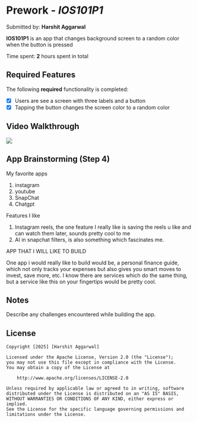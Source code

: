 # Prework - *IOS101P1*

Submitted by: **Harshit Aggarwal**

**IOS101P1** is an app that changes background screen to a random color when the button is pressed

Time spent: **2** hours spent in total

## Required Features

The following **required** functionality is completed:

- [X] Users are see a screen with three labels and a button
- [X] Tapping the button changes the screen color to a random color
 
## Video Walkthrough



<div>
    <a href="https://www.loom.com/share/ebd1721e2d72442db33c0be0a11abdd5">
    </a>
    <a href="https://www.loom.com/share/ebd1721e2d72442db33c0be0a11abdd5">
      <img style="max-width:300px;" src="https://cdn.loom.com/sessions/thumbnails/ebd1721e2d72442db33c0be0a11abdd5-12b80c876cd4a04d-full-play.gif">
    </a>
  </div>

## App Brainstorming (Step 4)

My favorite apps

1) instagram
2) youtube
3) SnapChat
4) Chatgpt

Features I like
1) Instagram reels, the one feature I really like is saving the reels u like and can watch them later, sounds pretty cool to me
2) AI in snapchat filters, is also something which fascinates me.


APP THAT I WILL LIKE TO BUILD

One app i would really like to build would be, a personal finance guide, which not only tracks your expenses but also gives you smart moves to invest, save more, etc. I know there are services which do the same thing, but a service like this on your fingertips would be pretty cool.

## Notes

Describe any challenges encountered while building the app.

## License

    Copyright [2025] [Harshit Aggarwal]

    Licensed under the Apache License, Version 2.0 (the "License");
    you may not use this file except in compliance with the License.
    You may obtain a copy of the License at

        http://www.apache.org/licenses/LICENSE-2.0

    Unless required by applicable law or agreed to in writing, software
    distributed under the License is distributed on an "AS IS" BASIS,
    WITHOUT WARRANTIES OR CONDITIONS OF ANY KIND, either express or implied.
    See the License for the specific language governing permissions and
    limitations under the License.
